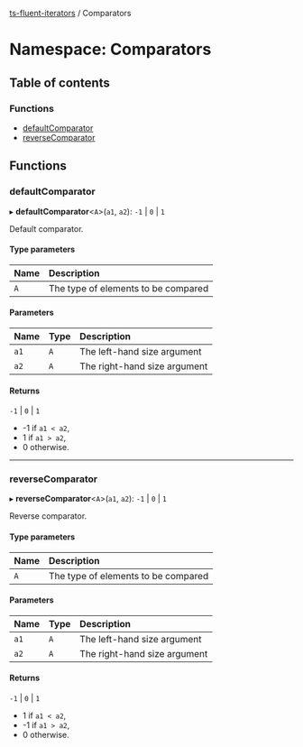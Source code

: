 [ts-fluent-iterators](../README.md) / Comparators

# Namespace: Comparators

## Table of contents

### Functions

- [defaultComparator](Comparators.md#defaultcomparator)
- [reverseComparator](Comparators.md#reversecomparator)

## Functions

### defaultComparator

▸ **defaultComparator**\<`A`\>(`a1`, `a2`): ``-1`` \| ``0`` \| ``1``

Default comparator.

#### Type parameters

| Name | Description |
| :------ | :------ |
| `A` | The type of elements to be compared |

#### Parameters

| Name | Type | Description |
| :------ | :------ | :------ |
| `a1` | `A` | The left-hand size argument |
| `a2` | `A` | The right-hand size argument |

#### Returns

``-1`` \| ``0`` \| ``1``

- -1 if `a1 < a2`,
- 1 if `a1 > a2`,
- 0 otherwise.

___

### reverseComparator

▸ **reverseComparator**\<`A`\>(`a1`, `a2`): ``-1`` \| ``0`` \| ``1``

Reverse comparator.

#### Type parameters

| Name | Description |
| :------ | :------ |
| `A` | The type of elements to be compared |

#### Parameters

| Name | Type | Description |
| :------ | :------ | :------ |
| `a1` | `A` | The left-hand size argument |
| `a2` | `A` | The right-hand size argument |

#### Returns

``-1`` \| ``0`` \| ``1``

- 1 if `a1 < a2`,
- -1 if `a1 > a2`,
- 0 otherwise.
